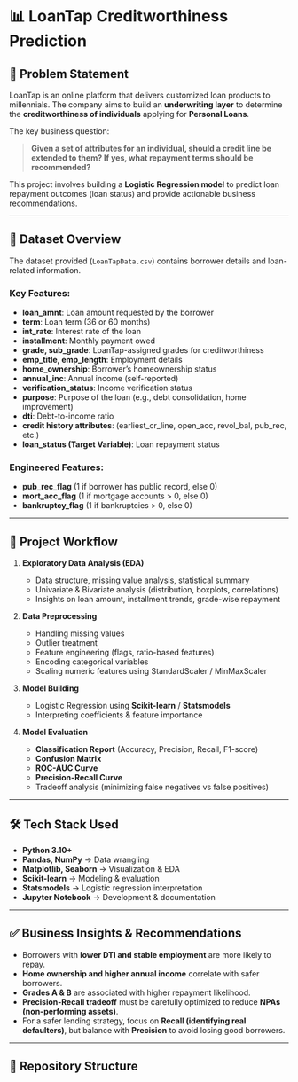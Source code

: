 # 📊 LoanTap Creditworthiness Prediction

## 📝 Problem Statement  
LoanTap is an online platform that delivers customized loan products to millennials. The company aims to build an **underwriting layer** to determine the **creditworthiness of individuals** applying for **Personal Loans**.  

The key business question:  
> **Given a set of attributes for an individual, should a credit line be extended to them? If yes, what repayment terms should be recommended?**

This project involves building a **Logistic Regression model** to predict loan repayment outcomes (loan status) and provide actionable business recommendations.

---

## 📂 Dataset Overview  

The dataset provided (`LoanTapData.csv`) contains borrower details and loan-related information.  

### Key Features:  
- **loan_amnt**: Loan amount requested by the borrower  
- **term**: Loan term (36 or 60 months)  
- **int_rate**: Interest rate of the loan  
- **installment**: Monthly payment owed  
- **grade, sub_grade**: LoanTap-assigned grades for creditworthiness  
- **emp_title, emp_length**: Employment details  
- **home_ownership**: Borrower’s homeownership status  
- **annual_inc**: Annual income (self-reported)  
- **verification_status**: Income verification status  
- **purpose**: Purpose of the loan (e.g., debt consolidation, home improvement)  
- **dti**: Debt-to-income ratio  
- **credit history attributes**: (earliest_cr_line, open_acc, revol_bal, pub_rec, etc.)  
- **loan_status (Target Variable)**: Loan repayment status  

### Engineered Features:  
- **pub_rec_flag** (1 if borrower has public record, else 0)  
- **mort_acc_flag** (1 if mortgage accounts > 0, else 0)  
- **bankruptcy_flag** (1 if bankruptcies > 0, else 0)  

---

## 🔎 Project Workflow  

1. **Exploratory Data Analysis (EDA)**  
   - Data structure, missing value analysis, statistical summary  
   - Univariate & Bivariate analysis (distribution, boxplots, correlations)  
   - Insights on loan amount, installment trends, grade-wise repayment  

2. **Data Preprocessing**  
   - Handling missing values  
   - Outlier treatment  
   - Feature engineering (flags, ratio-based features)  
   - Encoding categorical variables  
   - Scaling numeric features using StandardScaler / MinMaxScaler  

3. **Model Building**  
   - Logistic Regression using **Scikit-learn** / **Statsmodels**  
   - Interpreting coefficients & feature importance  

4. **Model Evaluation**  
   - **Classification Report** (Accuracy, Precision, Recall, F1-score)  
   - **Confusion Matrix**  
   - **ROC-AUC Curve**  
   - **Precision-Recall Curve**  
   - Tradeoff analysis (minimizing false negatives vs false positives)  

---

## 🛠️ Tech Stack Used  

- **Python 3.10+**  
- **Pandas, NumPy** → Data wrangling  
- **Matplotlib, Seaborn** → Visualization & EDA  
- **Scikit-learn** → Modeling & evaluation  
- **Statsmodels** → Logistic regression interpretation  
- **Jupyter Notebook** → Development & documentation  

---

## ✅ Business Insights & Recommendations  

- Borrowers with **lower DTI and stable employment** are more likely to repay.  
- **Home ownership and higher annual income** correlate with safer borrowers.  
- **Grades A & B** are associated with higher repayment likelihood.  
- **Precision-Recall tradeoff** must be carefully optimized to reduce **NPAs (non-performing assets)**.  
- For a safer lending strategy, focus on **Recall (identifying real defaulters)**, but balance with **Precision** to avoid losing good borrowers.  

---

## 📌 Repository Structure  

